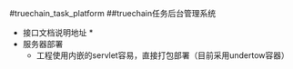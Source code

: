 #truechain_task_platform
##truechain任务后台管理系统
 
* 接口文档说明地址
    *
* 服务器部署
    *  工程使用内嵌的servlet容易，直接打包部署（目前采用undertow容器）

